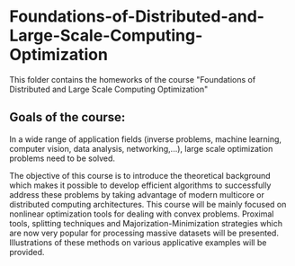 # Foundations-of-Distributed-and-Large-Scale-Computing-Optimization
This folder contains the homeworks of the course "Foundations of Distributed and Large Scale Computing Optimization"

## Goals of the course:

In a wide range of application fields (inverse problems, machine learning, computer vision, data analysis, networking,...), large scale optimization problems need to be solved.

The objective of this course is to introduce the theoretical background which makes it possible to develop efficient algorithms to successfully address these problems by taking advantage of modern multicore or distributed computing architectures. This course will be mainly focused on nonlinear optimization tools for dealing with convex problems. Proximal tools, splitting techniques and Majorization-Minimization strategies which are now very popular for processing massive datasets will be presented. Illustrations of these methods on various applicative examples will be provided.

